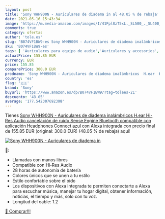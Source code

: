 ```yaml
---
layout: post
title: 'Sony WHH900N - Auriculares de diadema in al 48.05 % de rebaja'
date: 2021-05-16 15:43:34
image: 'https://m.media-amazon.com/images/I/41Ppl8zT5xL._SL500_._SL400_.jpg'
comments: true
category: ofertas
author: 'tole.es'
slug: 'B074VF1BW9-es Sony WHH900N - Auriculares de diadema inalámbricos H.ear...'
sku: 'B074VF1BW9-es'
tags: [ 'Auriculares para equipo de audio','Auriculares y accesorios','Electrónica','alexa','sony', ]
actualPrice: 155.85 EUR
currency: EUR
price: 155.85
comparePrice: 300.0 EUR
prodname: 'Sony WHH900N - Auriculares de diadema inalámbricos  H.ear  Hi-Res Audio  cancelación de ruido  Sense Engine  Bluetooth  compatible con aplicación Headphones Connect  azul  con Alexa integrada'
country: 'es'
flag: '🇪🇸'
brand: 'Sony'
buyurl: 'https://www.amazon.es/dp/B074VF1BW9/?tag=tolees-21'
descuento: '48.05'
average: '177.542307692308'
---
```


Tienes [Sony WHH900N - Auriculares de diadema inalámbricos  H.ear  Hi-Res Audio  cancelación de ruido  Sense Engine  Bluetooth  compatible con aplicación Headphones Connect  azul  con Alexa integrada](https://www.amazon.es/dp/B074VF1BW9/?tag=tolees-21) con precio final de  155.85 EUR (original: 300.0 EUR) (48.05 %  de rebaja) aqui!

[![Sony WHH900N - Auriculares de diadema in](https://m.media-amazon.com/images/I/41Ppl8zT5xL._SL500_._SL400_.jpg)](https://www.amazon.es/dp/B074VF1BW9/?tag=tolees-21)

🔎:

- Llamadas con manos libres
- Compatible con Hi-Res Audio
- 28 horas de autonomía de batería
- Colores únicos que se unen a tu estilo
- Estilo confortable sobre el oído
- Los dispositivos con Alexa integrada te permiten conectarte a Alexa para escuchar música, manejar tu hogar digital, obtener información, noticias, el tiempo y más, solo con tu voz.
- Longitud del cable: 1.2

[🛒 Comprar!!!](https://www.amazon.es/dp/B074VF1BW9/?tag=tolees-21)
